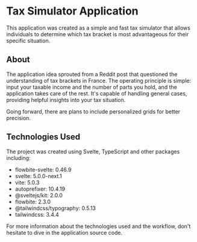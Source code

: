 # Tax Simulator Application

This application was created as a simple and fast tax simulator that allows individuals to determine which tax bracket is most advantageous for their specific situation. 

## About
The application idea sprouted from a Reddit post that questioned the understanding of tax brackets in France. The operating principle is simple: input your taxable income and the number of parts you hold, and the application takes care of the rest. It's capable of handling general cases, providing helpful insights into your tax situation. 

Going forward, there are plans to include personalized grids for better precision.

## Technologies Used
The project was created using Svelte, TypeScript and other packages including:
- flowbite-svelte: 0.46.9
- svelte: 5.0.0-next.1
- vite: 5.0.3
- autoprefixer: 10.4.19
- @sveltejs/kit: 2.0.0
- flowbite: 2.3.0
- @tailwindcss/typography: 0.5.13
- tailwindcss: 3.4.4

For more information about the technologies used and the workflow, don't hesitate to dive in the application source code.